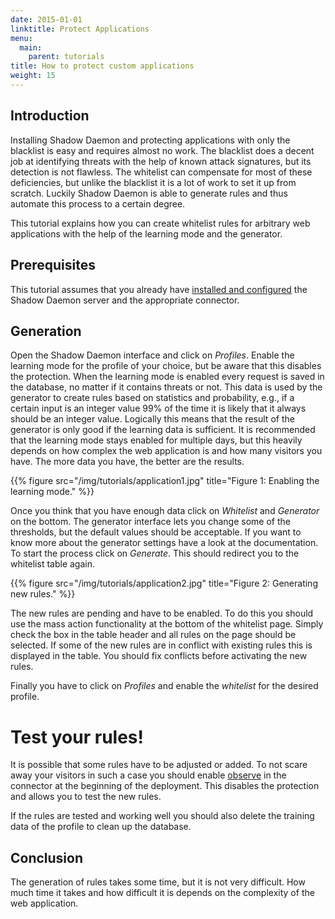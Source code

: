 ```yaml
---
date: 2015-01-01
linktitle: Protect Applications
menu:
  main:
    parent: tutorials
title: How to protect custom applications
weight: 15
---
```


## Introduction

Installing Shadow Daemon and protecting applications with only the blacklist is easy and requires almost no work.
The blacklist does a decent job at identifying threats with the help of known attack signatures, but its detection is not flawless.
The whitelist can compensate for most of these deficiencies, but unlike the blacklist it is a lot of work to set it up from scratch.
Luckily Shadow Daemon is able to generate rules and thus automate this process to a certain degree.

This tutorial explains how you can create whitelist rules for arbitrary web applications with the help of the learning mode and the generator.

## Prerequisites

This tutorial assumes that you already have [installed and configured](/overview/shadowd) the Shadow Daemon server and the appropriate connector.

## Generation

Open the Shadow Daemon interface and click on *Profiles*.
Enable the learning mode for the profile of your choice, but be aware that this disables the protection.
When the learning mode is enabled every request is saved in the database, no matter if it contains threats or not.
This data is used by the generator to create rules based on statistics and probability, e.g., if a certain input is an integer value 99% of the time it is likely that it always should be an integer value.
Logically this means that the result of the generator is only good if the learning data is sufficient.
It is recommended that the learning mode stays enabled for multiple days, but this heavily depends on how complex the web application is and how many visitors you have.
The more data you have, the better are the results.

{{% figure src="/img/tutorials/application1.jpg" title="Figure 1: Enabling the learning mode." %}}

Once you think that you have enough data click on *Whitelist* and *Generator* on the bottom.
The generator interface lets you change some of the thresholds, but the default values should be acceptable.
If you want to know more about the generator settings have a look at the documentation.
To start the process click on *Generate*.
This should redirect you to the whitelist table again.

{{% figure src="/img/tutorials/application2.jpg" title="Figure 2: Generating new rules." %}}

The new rules are pending and have to be enabled.
To do this you should use the mass action functionality at the bottom of the whitelist page.
Simply check the box in the table header and all rules on the page should be selected.
If some of the new rules are in conflict with existing rules this is displayed in the table.
You should fix conflicts before activating the new rules.

Finally you have to click on *Profiles* and enable the *whitelist* for the desired profile.

<div class="note info">
<h1>Test your rules!</h1>
<p>It is possible that some rules have to be adjusted or added.
To not scare away your visitors in such a case you should enable <a href="/documentation/connectors#observe">observe</a> in the connector at the beginning of the deployment.
This disables the protection and allows you to test the new rules.</p>
</div>

If the rules are tested and working well you should also delete the training data of the profile to clean up the database.

## Conclusion

The generation of rules takes some time, but it is not very difficult.
How much time it takes and how difficult it is depends on the complexity of the web application.
